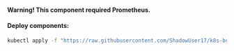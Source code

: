 #### Warning! This component required Prometheus.

#### Deploy components:
```bash
kubectl apply -f "https://raw.githubusercontent.com/ShadowUser17/k8s-bootstrap/master/vertical-pod-autoscaler/fluxcd-deploy.yml"
```
